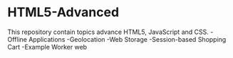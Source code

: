 # HTML5-Advanced
This repository contain topics advance HTML5, JavaScript and CSS.
-Offline Applications
-Geolocation
-Web Storage
-Session-based Shopping Cart
-Example Worker web